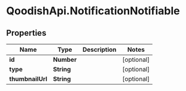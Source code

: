 # QoodishApi.NotificationNotifiable

## Properties

Name | Type | Description | Notes
------------ | ------------- | ------------- | -------------
**id** | **Number** |  | [optional] 
**type** | **String** |  | [optional] 
**thumbnailUrl** | **String** |  | [optional] 


